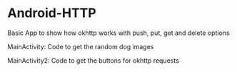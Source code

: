 # Android-HTTP
Basic App to show how okhttp works with push, put, get and delete options

MainActivity: Code to get the random dog images

MainActivity2: Code to get the buttons for okhttp requests
